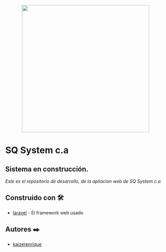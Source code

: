 <p align="center"><a href="#" target="_blank"><img src="https://drive.google.com/uc?export=download&id=1U2M0N-idjNlB8zD8E1Ne0q3eIQ_T4L1Z" width="400"></a></p>

# SQ System c.a

## Sistema en construcción. 
_Este es el repositorio de desarrollo, de la apliacion web de SQ System c.a_

## Construido con 🛠️
* [laravel](https://laravel.com/) - El framework web usado

## Autores ✒️
* [kaizerenrique](https://github.com/kaizerenrique)